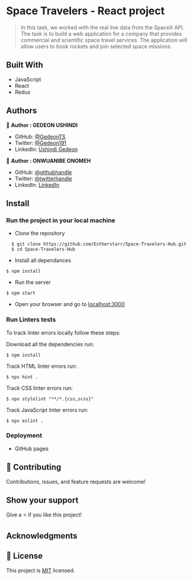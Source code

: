 # Space Travelers - React project
> In this task, we worked with the real live data from the SpaceX API. The task is to build a web application for a company that provides commercial and scientific space travel services. The application will allow users to book rockets and join selected space missions.


## Built With

- JavaScript
- React
- Redux

## Authors

👤 **Author : GEDEON USHINDI**

- GitHub: [@GedeonTS](https://github.com/GedeonTS)
- Twitter: [@Gedeon191](https://twitter.com/Gedeon191)
- LinkedIn: [Ushindi Gedeon](https://linkedin.com/in/ushindi-gedeon-73032a228)

👥 **Author : ONWUANIBE ONOMEH**

- GitHub: [@githubhandle](https://github.com/Estherstarr/)
- Twitter: [@twitterhandle](https://twitter.com/AnibeEsther)
- LinkedIn: [LinkedIn](https://linkedin.com/in/onwuanibeonome)

## Install
### Run the project in your local machine

- Clone the repository
```
  $ git clone https://github.com/Estherstarr/Space-Travelers-Hub.git
  $ cd Space-Travelers-Hub
```

- Install all dependances
```
$ npm install
```

- Run the server
```
$ npm start
```
- Open your browser and go to [localhost:3000](http://localhost:3000/)


### Run Linters tests
To track linter errors locally follow these steps:  

Download all the dependencies run:
```
$ npm install
```
Track HTML linter errors run:
```
$ npx hint .
```
Track CSS linter errors run:
```
$ npx stylelint "**/*.{css,scss}"
```
Track JavaScript linter errors run:
```
$ npx eslint .
```

### Deployment
- GitHub pages


## 🤝 Contributing

Contributions, issues, and feature requests are welcome!

## Show your support

Give a ⭐️ if you like this project!

## Acknowledgments

## 📝 License

This project is [MIT](./MIT.md) licensed.
